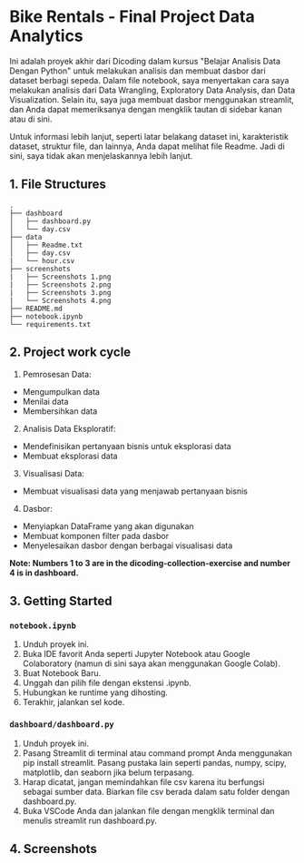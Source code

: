 
# Bike Rentals - Final Project Data Analytics

Ini adalah proyek akhir dari Dicoding dalam kursus "Belajar Analisis Data Dengan Python" untuk melakukan analisis dan membuat dasbor dari dataset berbagi sepeda. Dalam file notebook, saya menyertakan cara saya melakukan analisis dari Data Wrangling, Exploratory Data Analysis, dan Data Visualization. Selain itu, saya juga membuat dasbor menggunakan streamlit, dan Anda dapat memeriksanya dengan mengklik tautan di sidebar kanan atau di sini.

Untuk informasi lebih lanjut, seperti latar belakang dataset ini, karakteristik dataset, struktur file, dan lainnya, Anda dapat melihat file Readme. Jadi di sini, saya tidak akan menjelaskannya lebih lanjut.

## 1. File Structures
```
.
├── dashboard
│   ├── dashboard.py
│   └── day.csv
├── data
│   ├── Readme.txt
│   ├── day.csv
|   └── hour.csv
├── screenshots
|   ├── Screenshots 1.png
|   ├── Screenshots 2.png
|   ├── Screenshots 3.png
|   └── Screenshots 4.png
├── README.md
├── notebook.ipynb
└── requirements.txt
```

## 2. Project work cycle
1. Pemrosesan Data:
- Mengumpulkan data
- Menilai data
- Membersihkan data
2. Analisis Data Eksploratif:
- Mendefinisikan pertanyaan bisnis untuk eksplorasi data
- Membuat eksplorasi data
3. Visualisasi Data:
- Membuat visualisasi data yang menjawab pertanyaan bisnis
4. Dasbor:
- Menyiapkan DataFrame yang akan digunakan
- Membuat komponen filter pada dasbor
- Menyelesaikan dasbor dengan berbagai visualisasi data

**Note: Numbers 1 to 3 are in the dicoding-collection-exercise and number 4 is in dashboard.**

## 3. Getting Started
### `notebook.ipynb`
1. Unduh proyek ini.
2. Buka IDE favorit Anda seperti Jupyter Notebook atau Google Colaboratory (namun di sini saya akan menggunakan Google Colab).
3. Buat Notebook Baru.
4. Unggah dan pilih file dengan ekstensi .ipynb.
5. Hubungkan ke runtime yang dihosting.
6. Terakhir, jalankan sel kode.

### `dashboard/dashboard.py`
1. Unduh proyek ini.
2. Pasang Streamlit di terminal atau command prompt Anda menggunakan pip install streamlit. Pasang pustaka lain seperti pandas, numpy, scipy, matplotlib, dan seaborn jika belum terpasang.
3. Harap dicatat, jangan memindahkan file csv karena itu berfungsi sebagai sumber data. Biarkan file csv berada dalam satu folder dengan dashboard.py.
4. Buka VSCode Anda dan jalankan file dengan mengklik terminal dan menulis streamlit run dashboard.py.

## 4. Screenshots

